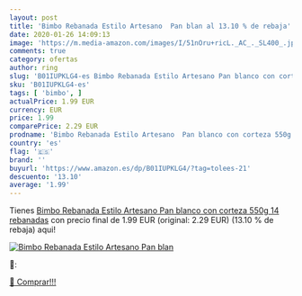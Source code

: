 ```yaml
---
layout: post
title: 'Bimbo Rebanada Estilo Artesano  Pan blan al 13.10 % de rebaja'
date: 2020-01-26 14:09:13
image: 'https://m.media-amazon.com/images/I/51nOru+ricL._AC_._SL400_.jpg'
comments: true
category: ofertas
author: ring
slug: 'B01IUPKLG4-es Bimbo Rebanada Estilo Artesano Pan blanco con corteza 550g...'
sku: 'B01IUPKLG4-es'
tags: [ 'bimbo', ]
actualPrice: 1.99 EUR
currency: EUR
price: 1.99
comparePrice: 2.29 EUR
prodname: 'Bimbo Rebanada Estilo Artesano  Pan blanco con corteza 550g  14 rebanadas'
country: 'es'
flag: '🇪🇸'
brand: ''
buyurl: 'https://www.amazon.es/dp/B01IUPKLG4/?tag=tolees-21'
descuento: '13.10'
average: '1.99'
---
```


Tienes [Bimbo Rebanada Estilo Artesano  Pan blanco con corteza 550g  14 rebanadas](https://www.amazon.es/dp/B01IUPKLG4/?tag=tolees-21) con precio final de  1.99 EUR (original: 2.29 EUR) (13.10 %  de rebaja) aqui!

[![Bimbo Rebanada Estilo Artesano  Pan blan](https://m.media-amazon.com/images/I/51nOru+ricL._AC_._SL400_.jpg)](https://www.amazon.es/dp/B01IUPKLG4/?tag=tolees-21)

🔎:


[🛒 Comprar!!!](https://www.amazon.es/dp/B01IUPKLG4/?tag=tolees-21)
